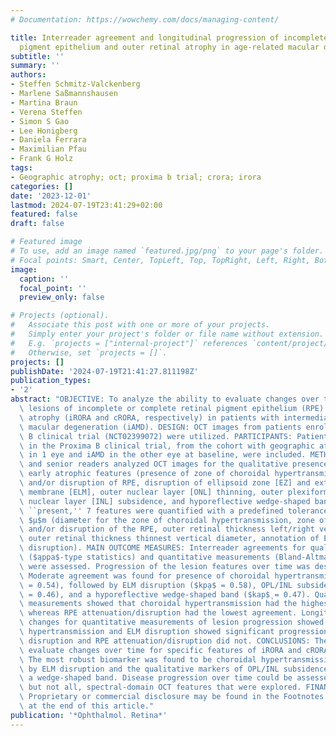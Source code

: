 ```yaml
---
# Documentation: https://wowchemy.com/docs/managing-content/

title: Interreader agreement and longitudinal progression of incomplete/complete retinal
  pigment epithelium and outer retinal atrophy in age-related macular degeneration
subtitle: ''
summary: ''
authors:
- Steffen Schmitz-Valckenberg
- Marlene Saßmannshausen
- Martina Braun
- Verena Steffen
- Simon S Gao
- Lee Honigberg
- Daniela Ferrara
- Maximilian Pfau
- Frank G Holz
tags:
- Geographic atrophy; oct; proxima b trial; crora; irora
categories: []
date: '2023-12-01'
lastmod: 2024-07-19T23:41:29+02:00
featured: false
draft: false

# Featured image
# To use, add an image named `featured.jpg/png` to your page's folder.
# Focal points: Smart, Center, TopLeft, Top, TopRight, Left, Right, BottomLeft, Bottom, BottomRight.
image:
  caption: ''
  focal_point: ''
  preview_only: false

# Projects (optional).
#   Associate this post with one or more of your projects.
#   Simply enter your project's folder or file name without extension.
#   E.g. `projects = ["internal-project"]` references `content/project/deep-learning/index.md`.
#   Otherwise, set `projects = []`.
projects: []
publishDate: '2024-07-19T21:41:27.811198Z'
publication_types:
- '2'
abstract: "OBJECTIVE: To analyze the ability to evaluate changes over time of individual\
  \ lesions of incomplete or complete retinal pigment epithelium (RPE) and outer retinal\
  \ atrophy (iRORA and cRORA, respectively) in patients with intermediate age-related\
  \ macular degeneration (iAMD). DESIGN: OCT images from patients enrolled in Proxima\
  \ B clinical trial (NCT02399072) were utilized. PARTICIPANTS: Patients enrolled\
  \ in the Proxima B clinical trial, from the cohort with geographic atrophy (GA)\
  \ in 1 eye and iAMD in the other eye at baseline, were included. METHODS: Junior\
  \ and senior readers analyzed OCT images for the qualitative presence of 9 distinct\
  \ early atrophic features (presence of zone of choroidal hypertransmission, attenuation\
  \ and/or disruption of RPE, disruption of ellipsoid zone [EZ] and external limiting\
  \ membrane [ELM], outer nuclear layer [ONL] thinning, outer plexiform layer [OPL]/inner\
  \ nuclear layer [INL] subsidence, and hyporeflective wedge-shaped band). If deemed\
  \ ``present,'' 7 features were quantified with a predefined tolerance level of 50\
  \ $μ$m (diameter for the zone of choroidal hypertransmission, zone of attenuation\
  \ and/or disruption of the RPE, outer retinal thickness left/right vertical diameter,\
  \ outer retinal thickness thinnest vertical diameter, annotation of EZ, and ELM\
  \ disruption). MAIN OUTCOME MEASURES: Interreader agreements for qualitative assessments\
  \ ($ąppa$-type statistics) and quantitative measurements (Bland-Altman statistics)\
  \ were assessed. Progression of the lesion features over time was described. RESULTS:\
  \ Moderate agreement was found for presence of choroidal hypertransmission ($p̨pa$\
  \ = 0.54), followed by ELM disruption ($kp̨a$ = 0.58), OPL/INL subsidence ($kaą$\
  \ = 0.46), and a hyporeflective wedge-shaped band ($kap$̨ = 0.47). Quantification\
  \ measurements showed that choroidal hypertransmission had the highest agreement,\
  \ whereas RPE attenuation/disruption had the lowest agreement. Longitudinal adjudicated\
  \ changes for quantitative measurements of lesion progression showed that choroidal\
  \ hypertransmission and ELM disruption showed significant progression, whereas EZ\
  \ disruption and RPE attenuation/disruption did not. CONCLUSIONS: The ability to\
  \ evaluate changes over time for specific features of iRORA and cRORA was explored.\
  \ The most robust biomarker was found to be choroidal hypertransmission, followed\
  \ by ELM disruption and the qualitative markers of OPL/INL subsidence, as well as\
  \ a wedge-shaped band. Disease progression over time could be assessed by some,\
  \ but not all, spectral-domain OCT features that were explored. FINANCIAL DISCLOSURE(S):\
  \ Proprietary or commercial disclosure may be found in the Footnotes and Disclosures\
  \ at the end of this article."
publication: '*Ophthalmol. Retina*'
---
```

